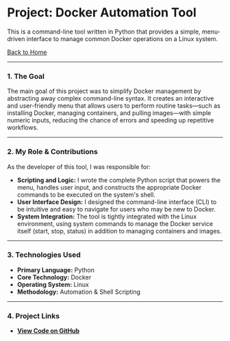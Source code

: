 # Project: Docker Automation Tool

This is a command-line tool written in Python that provides a simple, menu-driven interface to manage common Docker operations on a Linux system.

[Back to Home](./index.md)

---

### 1. The Goal
The main goal of this project was to simplify Docker management by abstracting away complex command-line syntax. It creates an interactive and user-friendly menu that allows users to perform routine tasks—such as installing Docker, managing containers, and pulling images—with simple numeric inputs, reducing the chance of errors and speeding up repetitive workflows.

---

### 2. My Role & Contributions
As the developer of this tool, I was responsible for:

* **Scripting and Logic:** I wrote the complete Python script that powers the menu, handles user input, and constructs the appropriate Docker commands to be executed on the system's shell.
* **User Interface Design:** I designed the command-line interface (CLI) to be intuitive and easy to navigate for users who may be new to Docker.
* **System Integration:** The tool is tightly integrated with the Linux environment, using system commands to manage the Docker service itself (start, stop, status) in addition to managing containers and images.

---

### 3. Technologies Used
* **Primary Language:** Python
* **Core Technology:** Docker
* **Operating System:** Linux
* **Methodology:** Automation & Shell Scripting

---

### 4. Project Links
* [**View Code on GitHub**](https://github.com/githubabhay2003/Docker-Automation)

